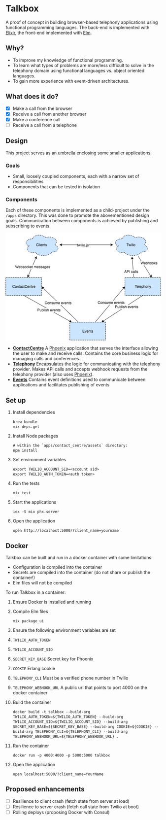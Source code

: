# Talkbox

A proof of concept in building browser-based telephony applications using functional programming languages. The back-end is implemented with [Elixir](http://elixir-lang.org/), the front-end implemented with [Elm](http://elm-lang.org/).

## Why?

- To improve my knowledge of functional programming.
- To learn what types of problems are more/less difficult to solve in the telephony domain using functional languages vs. object oriented languages.
- To gain more experience with event-driven architectures.

## What does it do?

- [x] Make a call from the browser
- [x] Receive a call from another browser
- [x] Make a conference call
- [ ] Receive a call from a telephone

## Design

This project serves as an [umbrella](https://elixirschool.com/lessons/advanced/umbrella-projects/) enclosing some smaller applications.

### Goals

- Small, loosely coupled components, each with a narrow set of responsibilities
- Components that can be tested in isolation

### Components

Each of these components is implemented as a child-project under the `/apps` directory. This was done to promote the abovementioned design goals. Communication between components is achieved by publishing and subscribing to events.

![Architecture](images/Talkbox.png)

- **[ContactCentre](apps/contact_centre)** A [Phoenix](http://www.phoenixframework.org/) application that serves the interface allowing the user to make and receive calls. Contains the core business logic for managing calls and conferences.
- **[Telephony](apps/telephony)** Encapsulates the logic for communicating with the telephony provider. Makes API calls and accepts webhook requests from the telephony provider (also uses [Phoenix](http://www.phoenixframework.org/)).
- **[Events](apps/events)** Contains event definitions used to communicate between applications and facilitates publishing of events

## Set up

1. Install dependencies

    ```
    brew bundle
    mix deps.get
    ```
    
1. Install Node packages

    ```
    # within the `apps/contact_centre/assets` directory:
    npm install
    ```

1. Set environment variables

    ```
    export TWILIO_ACCOUNT_SID=<account sid>
    export TWILIO_AUTH_TOKEN=<auth token>
    ```

1. Run the tests

    ```
    mix test
    ```

1. Start the applications

    ```
    iex -S mix phx.server
    ```

1. Open the application

    ```
    open http://localhost:5000/?client_name=yourname
    ```

## Docker

Talkbox can be built and run in a docker container with some limitations:

- Configuration is compiled into the container
- Secrets are compiled into the container (do not share or publish the container!)
- Elm files will not be compiled

To run Talkbox in a container:

1. Ensure Docker is installed and running
1. Compile Elm files

    ```
    mix package_ui
    ```
    
1. Ensure the following environment variables are set
  1. `TWILIO_AUTH_TOKEN`
  1. `TWILIO_ACCOUNT_SID`
  1. `SECRET_KEY_BASE` Secret key for Phoenix
  1. `COOKIE` Erlang cookie
  1. `TELEPHONY_CLI` Must be a verified phone number in Twilio
  1. `TELEPHONY_WEBHOOK_URL` A public url that points to port 4000 on the docker container
1. Build the container

    ```
    docker build -t talkbox --build-arg TWILIO_AUTH_TOKEN=${TWILIO_AUTH_TOKEN} --build-arg TWILIO_ACCOUNT_SID=${TWILIO_ACCOUNT_SID} --build-arg SECRET_KEY_BASE=${SECRET_KEY_BASE} --build-arg COOKIE=${COOKIE} --build-arg TELEPHONY_CLI=${TELEPHONY_CLI} --build-arg TELEPHONY_WEBHOOK_URL=${TELEPHONY_WEBHOOK_URL} .
    ```
    
1. Run the container

    ```
    docker run -p 4000:4000 -p 5000:5000 talkbox
    ```
    
1. Open the application

    ```
    open localhost:5000/?client_name=YourName
    ```

## Proposed enhancements

- [ ] Resilience to client crash (fetch state from server at load)
- [ ] Resilience to server crash (fetch call state from Twilio at boot)
- [ ] Rolling deploys (proposing Docker with Consul)
